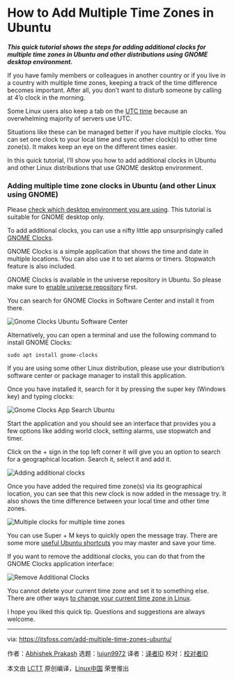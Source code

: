 [#]: collector: (lujun9972)
[#]: translator: (geekpi)
[#]: reviewer: ( )
[#]: publisher: ( )
[#]: url: ( )
[#]: subject: (How to Add Multiple Time Zones in Ubuntu)
[#]: via: (https://itsfoss.com/add-multiple-time-zones-ubuntu/)
[#]: author: (Abhishek Prakash https://itsfoss.com/author/abhishek/)

How to Add Multiple Time Zones in Ubuntu
======

_**This quick tutorial shows the steps for adding additional clocks for multiple time zones in Ubuntu and other distributions using GNOME desktop environment.**_

If you have family members or colleagues in another country or if you live in a country with multiple time zones, keeping a track of the time difference becomes important. After all, you don’t want to disturb someone by calling at 4’o clock in the morning.

Some Linux users also keep a tab on the [UTC time][1] because an overwhelming majority of servers use UTC.

Situations like these can be managed better if you have multiple clocks. You can set one clock to your local time and sync other clock(s) to other time zone(s). It makes keep an eye on the different times easier.

In this quick tutorial, I’ll show you how to add additional clocks in Ubuntu and other Linux distributions that use GNOME desktop environment.

### Adding multiple time zone clocks in Ubuntu (and other Linux using GNOME)

Please [check which desktop environment you are using][2]. This tutorial is suitable for GNOME desktop only.

To add additional clocks, you can use a nifty little app unsurprisingly called [GNOME Clocks][3].

GNOME Clocks is a simple application that shows the time and date in multiple locations. You can also use it to set alarms or timers. Stopwatch feature is also included.

GNOME Clocks is available in the universe repository in Ubuntu. So please make sure to [enable universe repository][4] first.

You can search for GNOME Clocks in Software Center and install it from there.

![Gnome Clocks Ubuntu Software Center][5]

Alternatively, you can open a terminal and use the following command to install GNOME Clocks:

```
sudo apt install gnome-clocks
```

If you are using some other Linux distribution, please use your distribution’s software center or package manager to install this application.

Once you have installed it, search for it by pressing the super key (Windows key) and typing clocks:

![Gnome Clocks App Search Ubuntu][6]

Start the application and you should see an interface that provides you a few options like adding world clock, setting alarms, use stopwatch and timer.

Click on the + sign in the top left corner it will give you an option to search for a geographical location. Search it, select it and add it.

![Adding additional clocks][7]

Once you have added the required time zone(s) via its geographical location, you can see that this new clock is now added in the message try. It also shows the time difference between your local time and other time zones.

![Multiple clocks for multiple time zones][8]

You can use Super + M keys to quickly open the message tray. There are some more [useful Ubuntu shortcuts][9] you may master and save your time.

If you want to remove the additional clocks, you can do that from the GNOME Clocks application interface:

![Remove Additional Clocks][10]

You cannot delete your current time zone and set it to something else. There are other ways [to change your current time zone in Linux][11].

I hope you liked this quick tip. Questions and suggestions are always welcome.

--------------------------------------------------------------------------------

via: https://itsfoss.com/add-multiple-time-zones-ubuntu/

作者：[Abhishek Prakash][a]
选题：[lujun9972][b]
译者：[译者ID](https://github.com/译者ID)
校对：[校对者ID](https://github.com/校对者ID)

本文由 [LCTT](https://github.com/LCTT/TranslateProject) 原创编译，[Linux中国](https://linux.cn/) 荣誉推出

[a]: https://itsfoss.com/author/abhishek/
[b]: https://github.com/lujun9972
[1]: https://en.wikipedia.org/wiki/Coordinated_Universal_Time
[2]: https://itsfoss.com/find-desktop-environment/
[3]: https://wiki.gnome.org/Apps/Clocks
[4]: https://itsfoss.com/ubuntu-repositories/
[5]: https://i2.wp.com/itsfoss.com/wp-content/uploads/2020/04/gnome-clocks-ubuntu-software-center.jpg?ssl=1
[6]: https://i2.wp.com/itsfoss.com/wp-content/uploads/2020/04/gnome-clocks-app-search-ubuntu.jpg?ssl=1
[7]: https://i2.wp.com/itsfoss.com/wp-content/uploads/2020/04/add-multiple-time-zones-gnome.jpg?ssl=1
[8]: https://i0.wp.com/itsfoss.com/wp-content/uploads/2020/04/multiple-clocks-ubuntu.jpg?ssl=1
[9]: https://itsfoss.com/ubuntu-shortcuts/
[10]: https://i2.wp.com/itsfoss.com/wp-content/uploads/2020/04/remove-additional-clocks-ubuntu.jpg?ssl=1
[11]: https://itsfoss.com/change-timezone-ubuntu/

